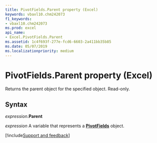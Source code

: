 ```yaml
---
title: PivotFields.Parent property (Excel)
keywords: vbaxl10.chm242073
f1_keywords:
- vbaxl10.chm242073
ms.prod: excel
api_name:
- Excel.PivotFields.Parent
ms.assetid: 1c4f693f-277e-fcd6-6603-2a411bb35b85
ms.date: 05/07/2019
ms.localizationpriority: medium
---
```



# PivotFields.Parent property (Excel)

Returns the parent object for the specified object. Read-only.


## Syntax

_expression_.**Parent**

_expression_ A variable that represents a **[PivotFields](Excel.PivotFields.md)** object.




[!include[Support and feedback](~/includes/feedback-boilerplate.md)]